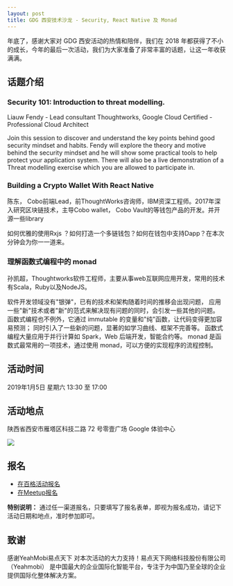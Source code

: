 ```yaml
---
layout: post
title: GDG 西安技术沙龙 - Security, React Native 及 Monad
---
```


年底了，感谢大家对 GDG 西安活动的热情和陪伴，我们在 2018 年都获得了不小的成长，今年的最后一次活动，我们为大家准备了非常丰富的话题，让这一年收获满满。

话题介绍
----

### Security 101: Introduction to threat modelling.

<div class="small text-info">Liauw Fendy - Lead consultant Thoughtworks,
Google Cloud Certified - Professional Cloud Architect</div>

Join this session to discover and understand the key points behind good security
mindset and habits. Fendy will explore the theory and motive behind the security
mindset and he will show some practical tools to help protect your application 
system. There will also be a live demonstration of a Threat modelling exercise 
which you are allowed to participate in.


### Building a Crypto Wallet With React Native

<div class="small text-info">陈东， Cobo前端Lead，前ThoughtWorks咨询师，IBM资深工程师。2017年深入研究区块链技术，主导Cobo wallet， Cobo Vault的等钱包产品的开发。并开源一些library</div>

如何优雅的使用Rxjs ？如何打造一个多链钱包？如何在钱包中支持Dapp？在本次分钟会为你一一道来。

### 理解函数式编程中的 monad

<div class="small text-info">孙凯超，Thoughtworks软件工程师，主要从事web互联网应用开发，常用的技术有Scala，Ruby以及NodeJS。</div>

软件开发领域没有"银弹"，已有的技术和架构随着时间的推移会出现问题，
应用一些"新"技术或者"新"的范式来解决现有问题的同时，会引发一些其他的问题。
函数式编程也不例外，它通过 immutable 的变量和"纯"函数，让代码变得更加容易预测；
同时引入了一些新的问题，显著的如学习曲线、框架不完善等。
函数式编程大量应用于并行计算如 Spark，Web 后端开发，智能合约等。
monad 是函数式最常用的一项技术，通过使用 monad，可以方便的实现程序的流程控制。

## 活动时间

2019年1月5日 星期六 13:30 至 17:00

## 活动地点

陕西省西安市雁塔区科技二路 72 号零壹广场 Google 体验中心

![](https://i.loli.net/2018/12/16/5c15b8fab96e3.jpg)

## 报名

- [在百格活动报名](https://www.bagevent.com/event/2161929)
- [在Meetup报名](https://www.meetup.com/GDG-Xian/events/257238110/)

**特别说明：** 通过任一渠道报名，只要填写了报名表单，即视为报名成功，请记下活动日期和地点，准时参加即可。

## 致谢

感谢YeahMobi易点天下 对本次活动的大力支持！易点天下网络科技股份有限公司（Yeahmobi）
是中国最大的企业国际化智能平台，专注于为中国乃至全球的企业提供国际化整体解决方案。